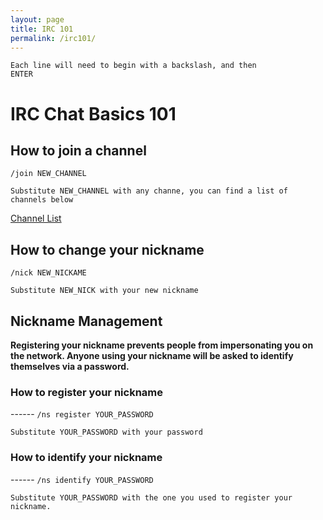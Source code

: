 ```yaml
---
layout: page
title: IRC 101
permalink: /irc101/
---
```


<code>Each line will need to begin with a backslash, and then ENTER</code>

IRC Chat Basics 101
===================

How to join a channel
-----
<code>/join NEW_CHANNEL</code>

<code>Substitute NEW_CHANNEL with any channe, you can find a list of channels below</code>

[Channel List](https://worldgenesis.github.io/channels/)


How to change your nickname
------
<code>/nick NEW_NICKAME</code>

<code>Substitute NEW_NICK with your new nickname</code>

<h2>Nickname Management</h2>

<strong>Registering your nickname prevents people from impersonating you on the network. Anyone using your nickname will be asked to identify themselves via a password.</strong>

<h3>How to register your nickname</h3>
------
<code>/ns register YOUR_PASSWORD</code>

<code>Substitute YOUR_PASSWORD with your password</code>

<h3>How to identify your nickname</h3>
------
<code>/ns identify YOUR_PASSWORD</code>

<code>Substitute YOUR_PASSWORD with the one you used to register your nickname.</code>
